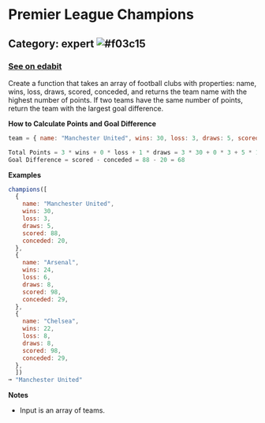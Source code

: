# Premier League Champions
## **Category: expert** ![#f03c15](https://via.placeholder.com/18/db2828/FFFFFF?text=E)
### [See on edabit](https://edabit.com/challenge/xuFor4LkEXfBmtDqH)

Create a function that takes an array of football clubs with properties: name, wins, loss, draws, scored, conceded, and returns the team name with the highest number of points. If two teams have the same number of points, return the team with the largest goal difference.

**How to Calculate Points and Goal Difference**
```javascript
team = { name: "Manchester United", wins: 30, loss: 3, draws: 5, scored: 88, conceded: 20 }

Total Points = 3 * wins + 0 * loss + 1 * draws = 3 * 30 + 0 * 3 + 5 * 1 = 95 points
Goal Difference = scored - conceded = 88 - 20 = 68
```

**Examples**
```javascript
champions([
  {
    name: "Manchester United",
    wins: 30,
    loss: 3,
    draws: 5,
    scored: 88,
    conceded: 20,
  },
  {
    name: "Arsenal",
    wins: 24,
    loss: 6,
    draws: 8,
    scored: 98,
    conceded: 29,
  },
  {
    name: "Chelsea",
    wins: 22,
    loss: 8,
    draws: 8,
    scored: 98,
    conceded: 29,
  },
  ])
➞ "Manchester United"
```

**Notes**

- Input is an array of teams.
